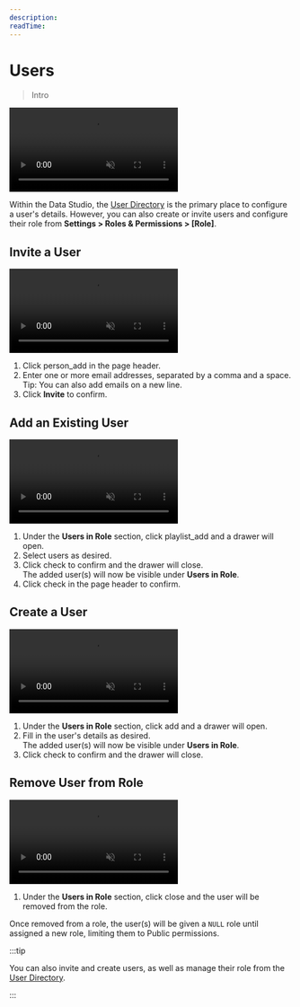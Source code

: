 ```yaml
---
description:
readTime:
---
```


# Users

> Intro

<!--
:::tip Before you Begin

Filler

:::

:::tip Learn More

Filler

:::
-->

<video title="Assign Role to User" autoplay playsinline muted loop controls>
	<source src="https://cdn.directus.io/" type="video/mp4" />
</video>

Within the Data Studio, the [User Directory](/app/user-directory.md) is the primary place to configure a user's details.
However, you can also create or invite users and configure their role from **Settings > Roles & Permissions > [Role]**.

## Invite a User

<video title="Invite a User" autoplay playsinline muted loop controls>
	<source src="https://cdn.directus.io/" type="video/mp4" />
</video>

1. Click <span mi btn muted>person_add</span> in the page header.
2. Enter one or more email addresses, separated by a comma and a space. Tip: You can also add emails on a new line.
3. Click **Invite** to confirm.

## Add an Existing User

<video title="Add an Existing User" autoplay playsinline muted loop controls>
	<source src="https://cdn.directus.io/" type="video/mp4" />
</video>

1. Under the **Users in Role** section, click <span mi btn muted>playlist_add</span> and a drawer will open.
2. Select users as desired.
3. Click <span mi btn>check</span> to confirm and the drawer will close.\
   The added user(s) will now be visible under **Users in Role**.
4. Click <span mi btn>check</span> in the page header to confirm.

## Create a User

<video title="Create a User" autoplay playsinline muted loop controls>
	<source src="https://cdn.directus.io/" type="video/mp4" />
</video>

1. Under the **Users in Role** section, click <span mi btn>add</span> and a drawer will open.
2. Fill in the user's details as desired.\
   The added user(s) will now be visible under **Users in Role**.
3. Click <span mi btn>check</span> to confirm and the drawer will close.

## Remove User from Role

<video title="Remove User from Role" autoplay playsinline muted loop controls>
	<source src="https://cdn.directus.io/" type="video/mp4" />
</video>

1. Under the **Users in Role** section, click <span mi icon dngr>close</span> and the user will be removed from the
   role.

Once removed from a role, the user(s) will be given a `NULL` role until assigned a new role, limiting them to Public
permissions.

:::tip

You can also invite and create users, as well as manage their role from the [User Directory](/app/user-directory.md).

:::
